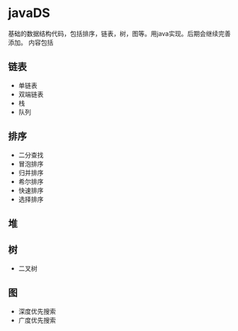 # javaDS
基础的数据结构代码，包括排序，链表，树，图等。用java实现。后期会继续完善添加。
内容包括

## 链表
* 单链表
* 双端链表
* 栈
* 队列

## 排序
* 二分查找
* 冒泡排序
* 归并排序
* 希尔排序
* 快速排序
* 选择排序

## 堆

## 树
* 二叉树

## 图
* 深度优先搜索
* 广度优先搜索

